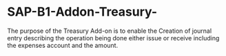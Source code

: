 # SAP-B1-Addon-Treasury-
The purpose of the Treasury Add-on is to enable the Creation of journal entry describing the operation being done either issue or receive including the expenses account and the amount.
